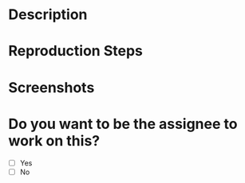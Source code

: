 <!--[
  Thank you for contributing to our project, it means a lot!
  Please use this issue template and remove sections that don't apply

  Filing issues counts as contributions!
  If you haven't already, create a pull request (PR) to add yourself to our contributors page
  See: https://github.com/ifmeorg/ifme/wiki/Contributor-Blurb

  If you need any help, please message our #dev channel on Slack
  To join our Slack workspace, see: https://github.com/ifmeorg/ifme/wiki/Join-Our-Slack

  Please select the appropriate labels to tag this issue
]-->

# Description 

<!--[Description of issue, this includes a feature suggestion, bug report, code cleanup, and refactoring idea]-->

# Reproduction Steps

<!--[Steps to reproduce bugs (provide as many details as possible including browser and operating system), remove this title/section if not applicable]-->

# Screenshots

<!--[
  Screenshots, remove this title/section if not applicable
  GIF creation tools like Licecap (https://www.cockos.com/licecap) are great for capturing interactions
]-->

# Do you want to be the assignee to work on this?

- [ ] Yes
- [ ] No

<!--[
  You don't have to work on the issue to file an issue!
  If you do want to work on it, make sure you assign yourself to the issue
  If you are unable to find your username in the Assignees dropdown, let us know in #dev on Slack
]-->